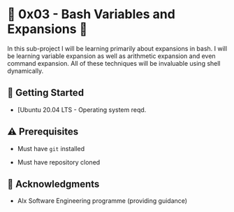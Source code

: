 # :shell: 0x03 - Bash Variables and Expansions :shell:

In this sub-project I will be learning primarily about expansions in bash. I will be learning variable expansion as well as arithmetic expansion and even command expansion. All of these techniques will be invaluable using shell dynamically.

## :running: Getting Started

* [Ubuntu 20.04 LTS - Operating system reqd.

## :warning: Prerequisites

* Must have `git` installed

* Must have repository cloned


## :mega: Acknowledgments

* Alx Software Engineering programme (providing guidance)
